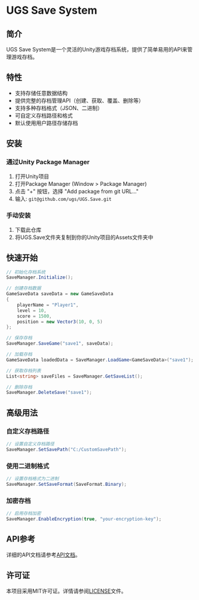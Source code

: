 # UGS Save System

## 简介

UGS Save System是一个灵活的Unity游戏存档系统，提供了简单易用的API来管理游戏存档。

## 特性

- 支持存储任意数据结构
- 提供完整的存档管理API（创建、获取、覆盖、删除等）
- 支持多种存档格式（JSON、二进制）
- 可自定义存档路径和格式
- 默认使用用户路径存储存档

## 安装

### 通过Unity Package Manager

1. 打开Unity项目
2. 打开Package Manager (Window > Package Manager)
3. 点击 "+" 按钮，选择 "Add package from git URL..."
4. 输入: `git@github.com/ugs/UGS.Save.git`

### 手动安装

1. 下载此仓库
2. 将UGS.Save文件夹复制到你的Unity项目的Assets文件夹中

## 快速开始

```csharp
// 初始化存档系统
SaveManager.Initialize();

// 创建存档数据
GameSaveData saveData = new GameSaveData
{
    playerName = "Player1",
    level = 10,
    score = 1500,
    position = new Vector3(10, 0, 5)
};

// 保存存档
SaveManager.SaveGame("save1", saveData);

// 加载存档
GameSaveData loadedData = SaveManager.LoadGame<GameSaveData>("save1");

// 获取存档列表
List<string> saveFiles = SaveManager.GetSaveList();

// 删除存档
SaveManager.DeleteSave("save1");
```

## 高级用法

### 自定义存档路径

```csharp
// 设置自定义存档路径
SaveManager.SetSavePath("C:/CustomSavePath");
```

### 使用二进制格式

```csharp
// 设置存档格式为二进制
SaveManager.SetSaveFormat(SaveFormat.Binary);
```

### 加密存档

```csharp
// 启用存档加密
SaveManager.EnableEncryption(true, "your-encryption-key");
```

## API参考

详细的API文档请参考[API文档](Documentation/API.md)。

## 许可证

本项目采用MIT许可证。详情请参阅[LICENSE](LICENSE)文件。